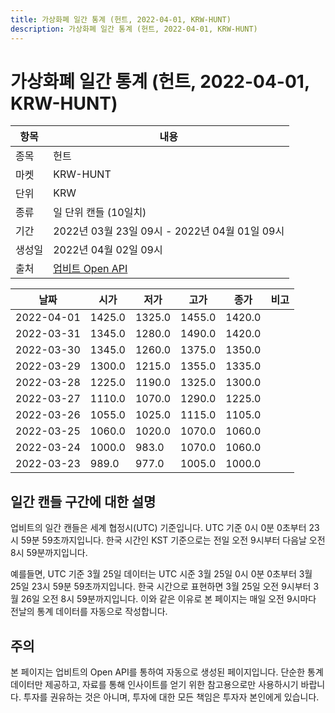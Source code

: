```yaml
---
title: 가상화폐 일간 통계 (헌트, 2022-04-01, KRW-HUNT)
description: 가상화폐 일간 통계 (헌트, 2022-04-01, KRW-HUNT)
---
```



가상화폐 일간 통계 (헌트, 2022-04-01, KRW-HUNT)
===

|항목|내용|
|--|--|
|종목|헌트|
|마켓|KRW-HUNT|
|단위|KRW|
|종류|일 단위 캔들 (10일치)|
|기간|2022년 03월 23일 09시 - 2022년 04월 01일 09시|
|생성일|2022년 04월 02일 09시|
|출처|[업비트 Open API](https://docs.upbit.com)|


|날짜|시가|저가|고가|종가|비고|
|--|--|--|--|--|--|
|2022-04-01|1425.0|1325.0|1455.0|1420.0|    |
|2022-03-31|1345.0|1280.0|1490.0|1420.0|    |
|2022-03-30|1345.0|1260.0|1375.0|1350.0|    |
|2022-03-29|1300.0|1215.0|1355.0|1335.0|    |
|2022-03-28|1225.0|1190.0|1325.0|1300.0|    |
|2022-03-27|1110.0|1070.0|1290.0|1225.0|    |
|2022-03-26|1055.0|1025.0|1115.0|1105.0|    |
|2022-03-25|1060.0|1020.0|1070.0|1060.0|    |
|2022-03-24|1000.0|983.0|1070.0|1060.0|    |
|2022-03-23|989.0|977.0|1005.0|1000.0|    |


일간 캔들 구간에 대한 설명
---


업비트의 일간 캔들은 세계 협정시(UTC) 기준입니다. 
UTC 기준 0시 0분 0초부터 23시 59분 59초까지입니다. 
한국 시간인 KST 기준으로는 전일 오전 9시부터 다음날 오전 8시 59분까지입니다. 


예를들면, UTC 기준 3월 25일 데이터는 UTC 시준 3월 25일 0시 0분 0초부터 3월 25일 23시 59분 59초까지입니다. 
한국 시간으로 표현하면 3월 25일 오전 9시부터 3월 26일 오전 8시 59분까지입니다. 
이와 같은 이유로 본 페이지는 매일 오전 9시마다 전날의 통계 데이터를 자동으로 작성합니다. 


주의
---


본 페이지는 업비트의 Open API를 통하여 자동으로 생성된 페이지입니다. 
단순한 통계 데이터만 제공하고, 자료를 통해 인사이트를 얻기 위한 참고용으로만 사용하시기 바랍니다. 
투자를 권유하는 것은 아니며, 투자에 대한 모든 책임은 투자자 본인에게 있습니다. 
